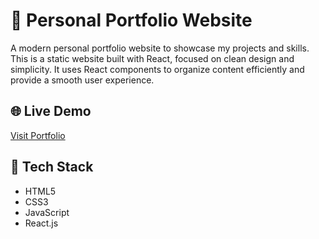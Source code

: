 # 💼 Personal Portfolio Website

A modern personal portfolio website to showcase my projects and skills. This is a static website built with React, focused on clean design and simplicity. It uses React components to organize content efficiently and provide a smooth user experience.

## 🌐 Live Demo

[Visit Portfolio](https://kdx-08.github.io/Portfolio)

## 🧰 Tech Stack

- HTML5
- CSS3
- JavaScript
- React.js
